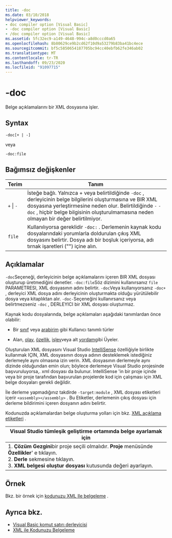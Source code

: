 ```yaml
---
title: -doc
ms.date: 03/10/2018
helpviewer_keywords:
- doc compiler option [Visual Basic]
- -doc compiler option [Visual Basic]
- /doc compiler option [Visual Basic]
ms.assetid: 5fc32ec9-a149-4648-994c-a8d0cccd0a65
ms.openlocfilehash: 8b80629ce9b2cd62f10d9a53279b83ba41bc4ece
ms.sourcegitcommit: bf5c5850654187705bc94cc40ebfb62fe346ab02
ms.translationtype: MT
ms.contentlocale: tr-TR
ms.lasthandoff: 09/23/2020
ms.locfileid: "91097715"
---
```

# <a name="-doc"></a>-doc

Belge açıklamalarını bir XML dosyasına işler.  
  
## <a name="syntax"></a>Syntax  
  
```console  
-doc[+ | -]  
```

veya  

```console
-doc:file  
```  
  
## <a name="arguments"></a>Bağımsız değişkenler  
  
|Terim|Tanım|  
|---|---|  
|`+` &#124; `-`|İsteğe bağlı. Yalnızca + veya belirtildiğinde `-doc` , derleyicinin belge bilgilerini oluşturmasına ve BIR XML dosyasına yerleştirmesine neden olur. Belirtildiğinde `-` `-doc` , hiçbir belge bilgisinin oluşturulmamasına neden olmayan bir değer belirtilmiyor.|  
|`file`|Kullanılıyorsa gereklidir `-doc:` . Derlemenin kaynak kodu dosyalarındaki yorumlarla doldurulan çıkış XML dosyasını belirtir. Dosya adı bir boşluk içeriyorsa, adı tırnak işaretleri ("") içine alın.|  
  
## <a name="remarks"></a>Açıklamalar  

 `-doc`Seçeneği, derleyicinin belge açıklamalarını içeren BIR XML dosyası oluşturup üretmediğini denetler. `-doc:file`Söz dizimini kullanırsanız `file` PARAMETRESI, XML dosyasının adını belirtir. `-doc`Veya kullanıyorsanız `-doc+` , derleyici XML dosya adını derleyicinin oluşturmakta olduğu yürütülebilir dosya veya kitaplıktan alır. `-doc-`Seçeneğini kullanırsanız veya belirtmezseniz `-doc` , DERLEYICI bir XML dosyası oluşturmaz.  
  
 Kaynak kodu dosyalarında, belge açıklamaları aşağıdaki tanımlardan önce olabilir:  
  
- Bir [sınıf](../../language-reference/statements/class-statement.md) veya [arabirim](../../language-reference/statements/interface-statement.md) gibi Kullanıcı tanımlı türler  
  
- Alan, [olay](../../language-reference/statements/event-statement.md), [özellik](../../language-reference/statements/property-statement.md), [işlev](../../language-reference/statements/function-statement.md)veya alt [yordam](../../language-reference/statements/sub-statement.md)gibi Üyeler.  
  
 Oluşturulan XML dosyasını Visual Studio [IntelliSense](/visualstudio/ide/using-intellisense) özelliğiyle birlikte kullanmak IÇIN, XML dosyasının dosya adının desteklemek istediğiniz derlemeyle aynı olmasına izin verin. XML dosyasının derlemeyle aynı dizinde olduğundan emin olun; böylece derlemeye Visual Studio projesinde başvuruluyorsa,. xml dosyası da bulunur. IntelliSense 'in bir proje içinde veya bir proje tarafından başvurulan projelerde kod için çalışması için XML belge dosyaları gerekli değildir.  
  
 İle derleme yapmadığınız takdirde `-target:module` , XML dosyası etiketleri içerir `<assembly></assembly>` . Bu Etiketler, derlemenin çıkış dosyası için derleme bildirimini içeren dosyanın adını belirtir.  
  
 Kodunuzda açıklamalardan belge oluşturma yolları için bkz. [XML açıklama etiketleri](../../language-reference/xmldoc/index.md) .  
  
|Visual Studio tümleşik geliştirme ortamında belge ayarlamak için|  
|---|  
|1. **Çözüm Gezgini**bir proje seçili olmalıdır. **Proje** menüsünde **Özellikler**' e tıklayın. <br />2. **Derle** sekmesine tıklayın.<br />3. **XML belgesi oluştur dosyası** kutusunda değeri ayarlayın.|  
  
## <a name="example"></a>Örnek  

 Bkz. bir örnek için [kodunuzu XML Ile belgeleme](../../programming-guide/program-structure/documenting-your-code-with-xml.md) .  
  
## <a name="see-also"></a>Ayrıca bkz.

- [Visual Basic komut satırı derleyicisi](index.md)
- [XML ile Kodunuzu Belgeleme](../../programming-guide/program-structure/documenting-your-code-with-xml.md)
